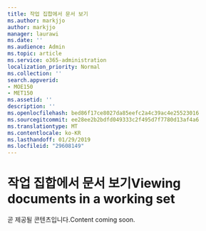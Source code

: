```yaml
---
title: 작업 집합에서 문서 보기
ms.author: markjjo
author: markjjo
manager: laurawi
ms.date: ''
ms.audience: Admin
ms.topic: article
ms.service: o365-administration
localization_priority: Normal
ms.collection: ''
search.appverid:
- MOE150
- MET150
ms.assetid: ''
description: ''
ms.openlocfilehash: bed86f17ce8027da85eefc2a4c39ac4e25523016
ms.sourcegitcommit: ee28ee2b2bdfd049333c2f495d7f7780d13af4a6
ms.translationtype: MT
ms.contentlocale: ko-KR
ms.lasthandoff: 01/29/2019
ms.locfileid: "29608149"
---
```

# <a name="viewing-documents-in-a-working-set"></a><span data-ttu-id="c5ad2-102">작업 집합에서 문서 보기</span><span class="sxs-lookup"><span data-stu-id="c5ad2-102">Viewing documents in a working set</span></span>

<span data-ttu-id="c5ad2-103">곧 제공될 콘텐츠입니다.</span><span class="sxs-lookup"><span data-stu-id="c5ad2-103">Content coming soon.</span></span>